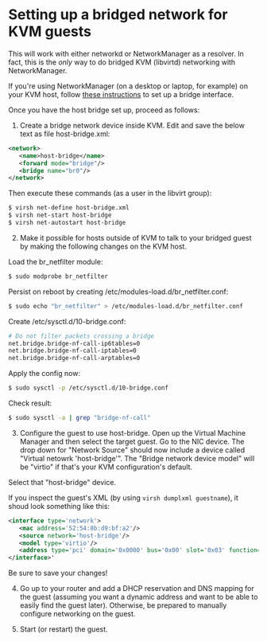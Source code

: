 # Setting up a bridged network for KVM guests
This will work with either networkd or NetworkManager as a resolver. In fact, this is the _only_ way to do bridged KVM
(libvirtd) networking with NetworkManager.

If you're using NetworkManager (on a desktop or laptop, for example) on your KVM host, follow [these instructions](https://gist.github.com/plembo/f7abd2d9b6f76e7afdece02dae7e5097) to set up a bridge interface.

Once you have the host bridge set up, proceed as follows:

1. Create a bridge network device inside KVM. Edit and save the below text as file host-bridge.xml:
```xml
<network>
   <name>host-bridge</name>
   <forward mode="bridge"/>
   <bridge name="br0"/>
</network>
```
Then execute these commands (as a user in the libvirt group):

```bash
$ virsh net-define host-bridge.xml
$ virsh net-start host-bridge
$ virsh net-autostart host-bridge
```
2. Make it possible for hosts outside of KVM to talk to your bridged guest by making the following changes on the KVM host.

Load the br_netfilter module:
```bash
$ sudo modprobe br_netfilter
```

Persist on reboot by creating /etc/modules-load.d/br_netfilter.conf:
```bash
$ sudo echo "br_netfilter" > /etc/modules-load.d/br_netfilter.conf
```

Create /etc/sysctl.d/10-bridge.conf:
```bash
# Do not filter packets crossing a bridge
net.bridge.bridge-nf-call-ip6tables=0
net.bridge.bridge-nf-call-iptables=0
net.bridge.bridge-nf-call-arptables=0
```

Apply the config now:
```bash
$ sudo sysctl -p /etc/sysctl.d/10-bridge.conf
```

Check result:
```bash
$ sudo sysctl -a | grep "bridge-nf-call"
```

3. Configure the guest to use host-bridge.
Open up the Virtual Machine Manager and then select the target guest. Go to the NIC device. The drop down for
"Network Source" should now include a device called "Virtual netowrk 'host-bridge'". The "Bridge network device
model" will be "virtio" if that's your KVM configuration's default.

Select that "host-bridge" device.

If you inspect the guest's XML (by using ```virsh dumplxml guestname```), it shoud look something like this:

```xml
<interface type='network'>
   <mac address='52:54:8b:d9:bf:a2'/>
   <source network='host-bridge'/>
   <model type='virtio'/>
   <address type='pci' domain='0x0000' bus='0x00' slot='0x03' function='0x0'/>
</interface>'
```
Be sure to save your changes!

4. Go up to your router and add a DHCP reservation and DNS mapping for the guest (assuming you want a dynamic address and
want to be able to easily find the guest later). Otherwise, be prepared to manually configure networking on the guest.

5. Start (or restart) the guest.